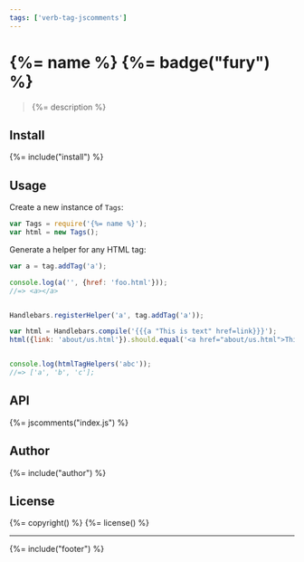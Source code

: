 ```yaml
---
tags: ['verb-tag-jscomments']
---
```

# {%= name %} {%= badge("fury") %}

> {%= description %}

## Install
{%= include("install") %}

## Usage

Create a new instance of `Tags`:

```js
var Tags = require('{%= name %}');
var html = new Tags();
```

Generate a helper for any HTML tag:

```js
var a = tag.addTag('a');

console.log(a('', {href: 'foo.html'}));
//=> <a></a>


Handlebars.registerHelper('a', tag.addTag('a'));

var html = Handlebars.compile('{{{a "This is text" href=link}}}');
html({link: 'about/us.html'}).should.equal('<a href="about/us.html">This is text</a>');


console.log(htmlTagHelpers('abc'));
//=> ['a', 'b', 'c'];
```

## API
{%= jscomments("index.js") %}

## Author
{%= include("author") %}

## License
{%= copyright() %}
{%= license() %}

***

{%= include("footer") %}